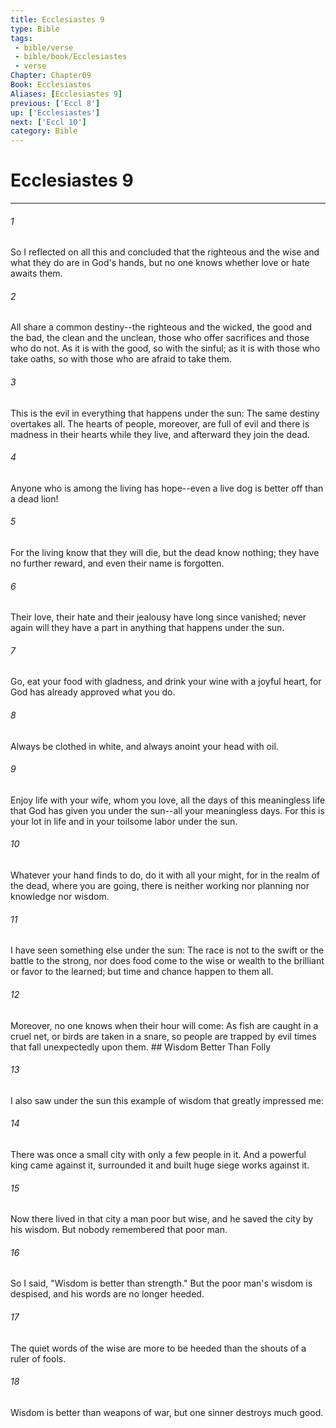 ```yaml
---
title: Ecclesiastes 9
type: Bible
tags:
 - bible/verse
 - bible/book/Ecclesiastes
 - verse
Chapter: Chapter09
Book: Ecclesiastes
Aliases: [Ecclesiastes 9]
previous: ['Eccl 8']
up: ['Ecclesiastes']
next: ['Eccl 10']
category: Bible
---
```

# Ecclesiastes 9

***


###### 1 
So I reflected on all this and concluded that the righteous and the wise and what they do are in God's hands, but no one knows whether love or hate awaits them. 

###### 2 
All share a common destiny--the righteous and the wicked, the good and the bad, the clean and the unclean, those who offer sacrifices and those who do not. As it is with the good, so with the sinful; as it is with those who take oaths, so with those who are afraid to take them. 

###### 3 
This is the evil in everything that happens under the sun: The same destiny overtakes all. The hearts of people, moreover, are full of evil and there is madness in their hearts while they live, and afterward they join the dead. 

###### 4 
Anyone who is among the living has hope--even a live dog is better off than a dead lion! 

###### 5 
For the living know that they will die, but the dead know nothing; they have no further reward, and even their name is forgotten. 

###### 6 
Their love, their hate and their jealousy have long since vanished; never again will they have a part in anything that happens under the sun. 

###### 7 
Go, eat your food with gladness, and drink your wine with a joyful heart, for God has already approved what you do. 

###### 8 
Always be clothed in white, and always anoint your head with oil. 

###### 9 
Enjoy life with your wife, whom you love, all the days of this meaningless life that God has given you under the sun--all your meaningless days. For this is your lot in life and in your toilsome labor under the sun. 

###### 10 
Whatever your hand finds to do, do it with all your might, for in the realm of the dead, where you are going, there is neither working nor planning nor knowledge nor wisdom. 

###### 11 
I have seen something else under the sun: The race is not to the swift or the battle to the strong, nor does food come to the wise or wealth to the brilliant or favor to the learned; but time and chance happen to them all. 

###### 12 
Moreover, no one knows when their hour will come: As fish are caught in a cruel net, or birds are taken in a snare, so people are trapped by evil times that fall unexpectedly upon them. ## Wisdom Better Than Folly 

###### 13 
I also saw under the sun this example of wisdom that greatly impressed me: 

###### 14 
There was once a small city with only a few people in it. And a powerful king came against it, surrounded it and built huge siege works against it. 

###### 15 
Now there lived in that city a man poor but wise, and he saved the city by his wisdom. But nobody remembered that poor man. 

###### 16 
So I said, "Wisdom is better than strength." But the poor man's wisdom is despised, and his words are no longer heeded. 

###### 17 
The quiet words of the wise are more to be heeded than the shouts of a ruler of fools. 

###### 18 
Wisdom is better than weapons of war, but one sinner destroys much good. 
